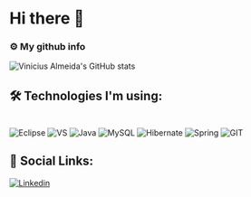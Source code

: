 # Hi there 👋

### ⚙️ My github info
![Vinicius Almeida's GitHub stats](https://github-readme-stats.vercel.app/api?username=viniciusvk1&show_icons=true&theme=transparent)

## 🛠 Technologies I'm using:
<div style = "display: inline_block"><br/>
  <img align="center" alt = "Eclipse" src="https://img.shields.io/badge/Eclipse-2C2255?style=for-the-badge&logo=eclipse&logoColor=white" />
  <img align="center" alt = "VS" src="https://img.shields.io/badge/Visual_Studio-5C2D91?style=for-the-badge&logo=visual%20studio&logoColor=white" />
  <img align="center" alt = "Java" src="https://img.shields.io/badge/Java-ED8B00?style=for-the-badge&logo=java&logoColor=white" />
  <img align="center" alt = "MySQL" src="https://img.shields.io/badge/MySQL-00000F?style=for-the-badge&logo=mysql&logoColor=white" />
  <img align="center" alt = "Hibernate" src="https://img.shields.io/badge/Hibernate-59666C?style=for-the-badge&logo=Hibernate&logoColor=white" />
  <img align="center" alt = "Spring" src="https://img.shields.io/badge/Spring-6DB33F?style=for-the-badge&logo=spring&logoColor=white" />
  <img align="center" alt = "GIT" src="https://img.shields.io/badge/GIT-E44C30?style=for-the-badge&logo=git&logoColor=white" />
  
  ##  🔗 Social Links:
  
  [![Linkedin](https://img.shields.io/badge/LinkedIn-0077B5?style=for-the-badge&logo=linkedin&logoColor=white)](https://www.linkedin.com/in/vinícius-almeida-59782b211/)
  
</div>
